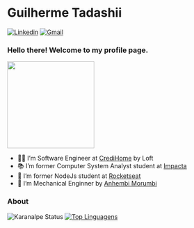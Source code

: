 # Guilherme Tadashii

[![Linkedin](https://img.shields.io/badge/LinkedIn-blue?style=for-the-badge&logo=Linkedin)](https://www.linkedin.com/in/guilherme-tadashii-460499162/)
[![Gmail](https://img.shields.io/badge/-Gmail-c14438?style=for-the-badge&logo=Gmail&logoColor=white&link=mailto:guilhermetadashii.dev@gmail.com)](mailto:guilhermetadashii.dev@gmail.com)

### Hello there! Welcome to my profile page.
<img style="margin: 0 auto" src="https://media.giphy.com/media/Nx0rz3jtxtEre/giphy.gif" height="200">

- 👨‍💻 I’m Software Engineer at <a target="_blank" href="https://www.credihome.com.br/">CrediHome</a> by Loft
- 📚 I’m former Computer System Analyst student at <a target="_blank" href="https://www.impacta.edu.br/">Impacta</a>
- 🚀 I’m former NodeJs student at <a target="_blank" href="https://rocketseat.com.br/">Rocketseat</a>
- 🔧 I’m Mechanical Enginner by <a target="_blank" href="https://portal.anhembi.br/">Anhembi Morumbi</a>

### About

![Karanalpe Status](https://github-readme-stats.vercel.app/api?username=gtadashii&show_icons=true)
[![Top Linguagens](https://github-readme-stats.vercel.app/api/top-langs/?username=gtadashii&layout=compact)](https://github.com/anuraghazra/github-readme-stats)
